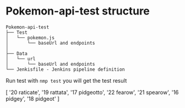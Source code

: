 # Pokemon-api-test structure


    Pokemon-api-test
    ├── Test
    │   └── pokemon.js
    │       └── baseUrl and endpoints
    │       
    ├── Data
    │   └── url
    │       └── baseUrl and endpoints
    └── Jenkisfile - Jenkins pipeline definition



Run test with `nmp test`
you will get the test result

[
  '20 raticate',
  '19 rattata',
  '17 pidgeotto',
  '22 fearow',
  '21 spearow',
  '16 pidgey',
  '18 pidgeot'
]

